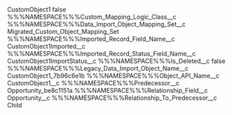 <?xml version="1.0" encoding="UTF-8"?>
<CustomMetadata xmlns="http://soap.sforce.com/2006/04/metadata" xmlns:xsi="http://www.w3.org/2001/XMLSchema-instance" xmlns:xsd="http://www.w3.org/2001/XMLSchema">
    <label>CustomObject1</label>
    <protected>false</protected>
    <values>
        <field>%%%NAMESPACE%%%Custom_Mapping_Logic_Class__c</field>
        <value xsi:nil="true"/>
    </values>
    <values>
        <field>%%%NAMESPACE%%%Data_Import_Object_Mapping_Set__c</field>
        <value xsi:type="xsd:string">Migrated_Custom_Object_Mapping_Set</value>
    </values>
    <values>
        <field>%%%NAMESPACE%%%Imported_Record_Field_Name__c</field>
        <value xsi:type="xsd:string">CustomObject1Imported__c</value>
    </values>
    <values>
        <field>%%%NAMESPACE%%%Imported_Record_Status_Field_Name__c</field>
        <value xsi:type="xsd:string">CustomObject1ImportStatus__c</value>
    </values>
    <values>
        <field>%%%NAMESPACE%%%Is_Deleted__c</field>
        <value xsi:type="xsd:boolean">false</value>
    </values>
    <values>
        <field>%%%NAMESPACE%%%Legacy_Data_Import_Object_Name__c</field>
        <value xsi:type="xsd:string">CustomObject1_7b96c6e1b</value>
    </values>
    <values>
        <field>%%%NAMESPACE%%%Object_API_Name__c</field>
        <value xsi:type="xsd:string">CustomObject1__c</value>
    </values>
    <values>
        <field>%%%NAMESPACE%%%Predecessor__c</field>
        <value xsi:type="xsd:string">Opportunity_be8c1151a</value>
    </values>
    <values>
        <field>%%%NAMESPACE%%%Relationship_Field__c</field>
        <value xsi:type="xsd:string">Opportunity__c</value>
    </values>
    <values>
        <field>%%%NAMESPACE%%%Relationship_To_Predecessor__c</field>
        <value xsi:type="xsd:string">Child</value>
    </values>
</CustomMetadata>
